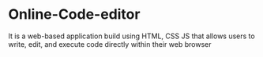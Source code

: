 # Online-Code-editor
 It is a web-based application build using HTML, CSS JS that allows users to write, edit, and execute code directly within their web browser
